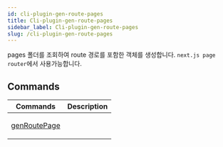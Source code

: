 ```yaml
---
id: cli-plugin-gen-route-pages
title: Cli-plugin-gen-route-pages
sidebar_label: Cli-plugin-gen-route-pages
slug: /cli-plugin-gen-route-pages
---
```






pages 폴더를 조회하여 route 경로를 포함한 객체를 생성합니다. `next.js page router`에서 사용가능합니다.




## Commands

<table>
<thead>
<tr>
<th>Commands</th>
<th>Description</th>
</tr>
</thead>
<tbody>
<tr><td>

[genRoutePage](./cli-plugin-gen-route-pages.genroutepage)

</td>


<td>



</td></tr>
</tbody>
</table>

